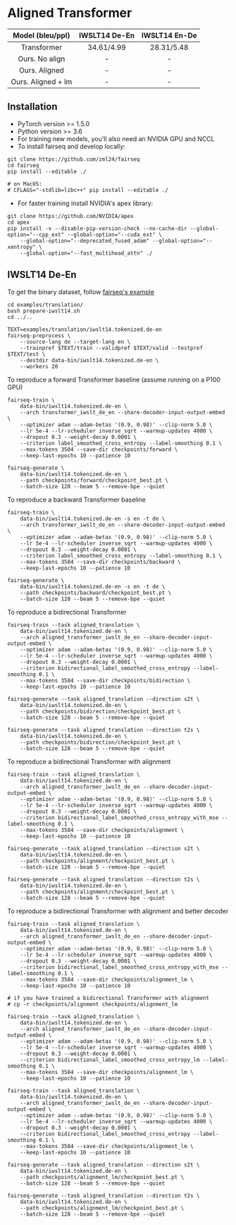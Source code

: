 # Aligned Transformer

|  Model (bleu/ppl)  | IWSLT14 De-En | IWSLT14 En-De |
| :----------------: | :-----------: | :-----------: |
|    Transformer     |  34.61/4.99   |  28.31/5.48   |
|   Ours. No align   |       -       |       -       |
|   Ours. Aligned    |       -       |       -       |
| Ours. Aligned + lm |       -       |       -       |

## Installation

- PyTorch version >= 1.5.0
- Python version >= 3.6
- For training new models, you'll also need an NVIDIA GPU and NCCL
- To install fairseq and develop locally:

```shell
git clone https://github.com/zml24/fairseq
cd fairseq
pip install --editable ./

# on MacOS:
# CFLAGS="-stdlib=libc++" pip install --editable ./
```
- For faster training install NVIDIA's apex library:
```shell
git clone https://github.com/NVIDIA/apex
cd apex
pip install -v --disable-pip-version-check --no-cache-dir --global-option="--cpp_ext" --global-option="--cuda_ext" \
    --global-option="--deprecated_fused_adam" --global-option="--xentropy" \
    --global-option="--fast_multihead_attn" ./
```

## IWSLT14 De-En

To get the binary dataset, follow [fairseq's example](https://github.com/pytorch/fairseq/tree/master/examples/translation)

```shell
cd examples/translation/
bash prepare-iwslt14.sh
cd ../..

TEXT=examples/translation/iwslt14.tokenized.de-en
fairseq-preprocess \
    --source-lang de --target-lang en \
    --trainpref $TEXT/train --validpref $TEXT/valid --testpref $TEXT/test \
    --destdir data-bin/iwslt14.tokenized.de-en \
    --workers 20
```

To reproduce a forward Transformer baseline (assume running on a P100 GPU)
```shell
fairseq-train \
    data-bin/iwslt14.tokenized.de-en \
    --arch transformer_iwslt_de_en --share-decoder-input-output-embed \
    --optimizer adam --adam-betas '(0.9, 0.98)' --clip-norm 5.0 \
    --lr 5e-4 --lr-scheduler inverse_sqrt --warmup-updates 4000 \
    --dropout 0.3 --weight-decay 0.0001 \
    --criterion label_smoothed_cross_entropy --label-smoothing 0.1 \
    --max-tokens 3584 --save-dir checkpoints/forward \
    --keep-last-epochs 10 --patience 10

fairseq-generate \
    data-bin/iwslt14.tokenized.de-en \
    --path checkpoints/forward/checkpoint_best.pt \
    --batch-size 128 --beam 5 --remove-bpe --quiet
```

To reproduce a backward Transformer baseline
```shell
fairseq-train \
    data-bin/iwslt14.tokenized.de-en -s en -t de \
    --arch transformer_iwslt_de_en --share-decoder-input-output-embed \
    --optimizer adam --adam-betas '(0.9, 0.98)' --clip-norm 5.0 \
    --lr 5e-4 --lr-scheduler inverse_sqrt --warmup-updates 4000 \
    --dropout 0.3 --weight-decay 0.0001 \
    --criterion label_smoothed_cross_entropy --label-smoothing 0.1 \
    --max-tokens 3584 --save-dir checkpoints/backward \
    --keep-last-epochs 10 --patience 10

fairseq-generate \
    data-bin/iwslt14.tokenized.de-en -s en -t de \
    --path checkpoints/backward/checkpoint_best.pt \
    --batch-size 128 --beam 5 --remove-bpe --quiet
```

To reproduce a bidirectional Transformer
```shell
fairseq-train --task aligned_translation \
    data-bin/iwslt14.tokenized.de-en \
    --arch aligned_transformer_iwslt_de_en --share-decoder-input-output-embed \
    --optimizer adam --adam-betas '(0.9, 0.98)' --clip-norm 5.0 \
    --lr 5e-4 --lr-scheduler inverse_sqrt --warmup-updates 4000 \
    --dropout 0.3 --weight-decay 0.0001 \
    --criterion bidirectional_label_smoothed_cross_entropy --label-smoothing 0.1 \
    --max-tokens 3584 --save-dir checkpoints/bidirection \
    --keep-last-epochs 10 --patience 10

fairseq-generate --task aligned_translation --direction s2t \
    data-bin/iwslt14.tokenized.de-en \
    --path checkpoints/bidirection/checkpoint_best.pt \
    --batch-size 128 --beam 5 --remove-bpe --quiet

fairseq-generate --task aligned_translation --direction t2s \
    data-bin/iwslt14.tokenized.de-en \
    --path checkpoints/bidirection/checkpoint_best.pt \
    --batch-size 128 --beam 5 --remove-bpe --quiet
```

To reproduce a bidirectional Transformer with alignment
```shell
fairseq-train --task aligned_translation \
    data-bin/iwslt14.tokenized.de-en \
    --arch aligned_transformer_iwslt_de_en --share-decoder-input-output-embed \
    --optimizer adam --adam-betas '(0.9, 0.98)' --clip-norm 5.0 \
    --lr 5e-4 --lr-scheduler inverse_sqrt --warmup-updates 4000 \
    --dropout 0.3 --weight-decay 0.0001 \
    --criterion bidirectional_label_smoothed_cross_entropy_with_mse --label-smoothing 0.1 \
    --max-tokens 3584 --save-dir checkpoints/alignment \
    --keep-last-epochs 10 --patience 10

fairseq-generate --task aligned_translation --direction s2t \
    data-bin/iwslt14.tokenized.de-en \
    --path checkpoints/alignment/checkpoint_best.pt \
    --batch-size 128 --beam 5 --remove-bpe --quiet

fairseq-generate --task aligned_translation --direction t2s \
    data-bin/iwslt14.tokenized.de-en \
    --path checkpoints/alignment/checkpoint_best.pt \
    --batch-size 128 --beam 5 --remove-bpe --quiet
```

To reproduce a bidirectional Transformer with alignment and better decoder
```shell
fairseq-train --task aligned_translation \
    data-bin/iwslt14.tokenized.de-en \
    --arch aligned_transformer_iwslt_de_en --share-decoder-input-output-embed \
    --optimizer adam --adam-betas '(0.9, 0.98)' --clip-norm 5.0 \
    --lr 5e-4 --lr-scheduler inverse_sqrt --warmup-updates 4000 \
    --dropout 0.3 --weight-decay 0.0001 \
    --criterion bidirectional_label_smoothed_cross_entropy_with_mse --label-smoothing 0.1 \
    --max-tokens 3584 --save-dir checkpoints/alignment_lm \
    --keep-last-epochs 10 --patience 10

# if you have trained a bidirectional Transformer with alignment
# cp -r checkpoints/alignment checkpoints/alignment_lm

fairseq-train --task aligned_translation \
    data-bin/iwslt14.tokenized.de-en \
    --arch aligned_transformer_iwslt_de_en --share-decoder-input-output-embed \
    --optimizer adam --adam-betas '(0.9, 0.98)' --clip-norm 5.0 \
    --lr 5e-4 --lr-scheduler inverse_sqrt --warmup-updates 4000 \
    --dropout 0.3 --weight-decay 0.0001 \
    --criterion bidirectional_label_smoothed_cross_entropy_lm --label-smoothing 0.1 \
    --max-tokens 3584 --save-dir checkpoints/alignment_lm \
    --keep-last-epochs 10 --patience 10

fairseq-train --task aligned_translation \
    data-bin/iwslt14.tokenized.de-en \
    --arch aligned_transformer_iwslt_de_en --share-decoder-input-output-embed \
    --optimizer adam --adam-betas '(0.9, 0.98)' --clip-norm 5.0 \
    --lr 5e-4 --lr-scheduler inverse_sqrt --warmup-updates 4000 \
    --dropout 0.3 --weight-decay 0.0001 \
    --criterion bidirectional_label_smoothed_cross_entropy --label-smoothing 0.1 \
    --max-tokens 3584 --save-dir checkpoints/alignment_lm \
    --keep-last-epochs 10 --patience 10

fairseq-generate --task aligned_translation --direction s2t \
    data-bin/iwslt14.tokenized.de-en \
    --path checkpoints/alignment_lm/checkpoint_best.pt \
    --batch-size 128 --beam 5 --remove-bpe --quiet

fairseq-generate --task aligned_translation --direction t2s \
    data-bin/iwslt14.tokenized.de-en \
    --path checkpoints/alignment_lm/checkpoint_best.pt \
    --batch-size 128 --beam 5 --remove-bpe --quiet
```

